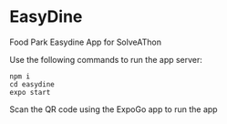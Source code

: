 # EasyDine
Food Park Easydine App for SolveAThon

Use the following commands to run the app server:
```
npm i
cd easydine
expo start
```
Scan the QR code using the ExpoGo app to run the app
